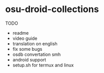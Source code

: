 # osu-droid-collections



TODO
- readme
- video guide
- translation on english
- fix some bugs
- osdb convertation smh
- android support
- setup.sh for termux and linux
